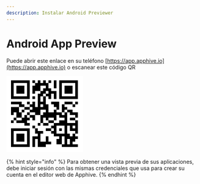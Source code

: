 ```yaml
---
description: Instalar Android Previewer
---
```


# Android App Preview

Puede abrir este enlace en su teléfono [https://app.apphive.io](https://app.apphive.io) o escanear este código QR

![Apphive Previewer App](../.gitbook/assets/descarga-1.png)

{% hint style="info" %}
Para obtener una vista previa de sus aplicaciones, debe iniciar sesión con las mismas credenciales que usa para crear su cuenta en el editor web de Apphive.
{% endhint %}



